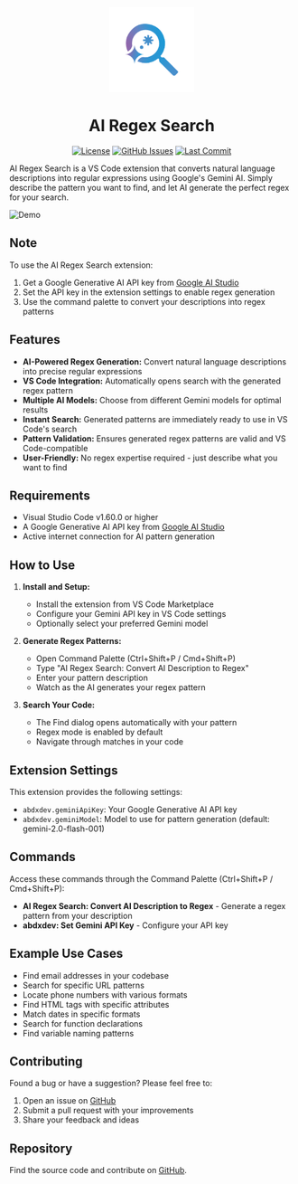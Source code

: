 <div align="center">

<img src="https://github.com/abdxdev/ai-regex-search/blob/main/media/icon.png?raw=true" height="150" />

<h1 align="center">AI Regex Search</h1>

[![License](https://img.shields.io/github/license/abdxdev/ai-regex-search?style=flat-square&logo=GNU&label=License)](https://github.com/abdxdev/ai-regex-search/tree/main)
[![GitHub Issues](https://img.shields.io/github/issues/abdxdev/ai-regex-search.svg?style=flat-square&label=Issues&color=FF70A7)](https://github.com/abdxdev/ai-regex-search/issues)
[![Last Commit](https://img.shields.io/github/last-commit/abdxdev/ai-regex-search.svg?style=flat-square&label=Last%20Commit&color=A06EE1)](https://github.com/abdxdev/ai-regex-search/tree/main)

</div>

AI Regex Search is a VS Code extension that converts natural language descriptions into regular expressions using Google's Gemini AI. Simply describe the pattern you want to find, and let AI generate the perfect regex for your search.

![Demo](https://github.com/abdxdev/ai-regex-search/blob/main/media/other/demo.gif?raw=true)

## Note

To use the AI Regex Search extension:

1. Get a Google Generative AI API key from [Google AI Studio](https://aistudio.google.com/apikey)
2. Set the API key in the extension settings to enable regex generation
3. Use the command palette to convert your descriptions into regex patterns

## Features

- **AI-Powered Regex Generation:** Convert natural language descriptions into precise regular expressions
- **VS Code Integration:** Automatically opens search with the generated regex pattern
- **Multiple AI Models:** Choose from different Gemini models for optimal results
- **Instant Search:** Generated patterns are immediately ready to use in VS Code's search
- **Pattern Validation:** Ensures generated regex patterns are valid and VS Code-compatible
- **User-Friendly:** No regex expertise required - just describe what you want to find

## Requirements

- Visual Studio Code v1.60.0 or higher
- A Google Generative AI API key from [Google AI Studio](https://aistudio.google.com/apikey)
- Active internet connection for AI pattern generation

## How to Use

1. **Install and Setup:**
   - Install the extension from VS Code Marketplace
   - Configure your Gemini API key in VS Code settings
   - Optionally select your preferred Gemini model

2. **Generate Regex Patterns:**
   - Open Command Palette (Ctrl+Shift+P / Cmd+Shift+P)
   - Type "AI Regex Search: Convert AI Description to Regex"
   - Enter your pattern description
   - Watch as the AI generates your regex pattern

3. **Search Your Code:**
   - The Find dialog opens automatically with your pattern
   - Regex mode is enabled by default
   - Navigate through matches in your code

## Extension Settings

This extension provides the following settings:

- `abdxdev.geminiApiKey`: Your Google Generative AI API key
- `abdxdev.geminiModel`: Model to use for pattern generation (default: gemini-2.0-flash-001)

## Commands

Access these commands through the Command Palette (Ctrl+Shift+P / Cmd+Shift+P):

- **AI Regex Search: Convert AI Description to Regex** - Generate a regex pattern from your description
- **abdxdev: Set Gemini API Key** - Configure your API key

## Example Use Cases

- Find email addresses in your codebase
- Search for specific URL patterns
- Locate phone numbers with various formats
- Find HTML tags with specific attributes
- Match dates in specific formats
- Search for function declarations
- Find variable naming patterns

## Contributing

Found a bug or have a suggestion? Please feel free to:

1. Open an issue on [GitHub](https://github.com/abdxdev/ai-regex-search/issues)
2. Submit a pull request with your improvements
3. Share your feedback and ideas

## Repository

Find the source code and contribute on [GitHub](https://github.com/abdxdev/ai-regex-search).
